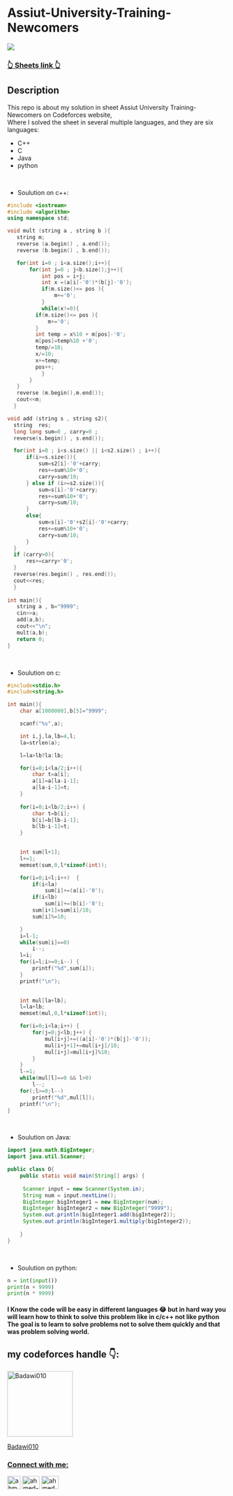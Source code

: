 # Assiut-University-Training-Newcomers

<a href="https://codeforces.com/group/MWSDmqGsZm/contests"><img src="Assiut sheet photo.png"></img> </a>


### [ 👆 Sheets link 👆](https://codeforces.com/group/MWSDmqGsZm/contests)

## Description
This repo is about my solution in sheet Assiut University Training-Newcomers on Codeforces website,<br> 
Where I solved the sheet in several multiple languages, and they are six languages:
* C++
*  C
* Java
* python
  
 <br>
 
* Soulution on c++:
  
```cpp
#include <iostream>
#include <algorithm>
using namespace std;

void mult (string a , string b ){
   string m;
   reverse (a.begin() , a.end());
   reverse (b.begin() , b.end());

   for(int i=0 ; i<a.size();i++){
       for(int j=0 ; j<b.size();j++){
           int pos = i+j;
           int x =(a[i]-'0')*(b[j]-'0');
           if(m.size()<= pos ){
               m+='0';
           }
           while(x!=0){
         if(m.size()<= pos ){
             m+='0';
         }
         int temp = x%10 + m[pos]-'0';
         m[pos]=temp%10 +'0';
         temp/=10;
         x/=10;
         x+=temp;
         pos++;
           }
       }
   }
   reverse (m.begin(),m.end());
   cout<<m;
  }

void add (string s , string s2){
  string  res;
  long long sum=0 , carry=0 ;
  reverse(s.begin() , s.end());

  for(int i=0 ; i<s.size() || i<s2.size() ; i++){
      if(i>=s.size()){
          sum=s2[i]-'0'+carry;
          res+=sum%10+'0';
          carry=sum/10;
      } else if (i>=s2.size()){
          sum=s[i]-'0'+carry;
          res+=sum%10+'0';
          carry=sum/10;
      }
      else{
          sum=s[i]-'0'+s2[i]-'0'+carry;
          res+=sum%10+'0';
          carry=sum/10;
      }
  }
  if (carry>0){
      res+=carry+'0';
  }
  reverse(res.begin() , res.end());
  cout<<res;
  }
  
int main(){
   string a , b="9999";
   cin>>a;
   add(a,b);
   cout<<"\n";
   mult(a,b);
   return 0;
}
```

<br>
 
* Soulution on c:
  
```c
#include<stdio.h>
#include<string.h>

int main(){
    char a[1000000],b[5]="9999";

    scanf("%s",a);

    int i,j,la,lb=4,l;
    la=strlen(a);

    l=la>lb?la:lb;

    for(i=0;i<la/2;i++){
        char t=a[i];
        a[i]=a[la-i-1];
        a[la-i-1]=t;
    }
    
    for(i=0;i<lb/2;i++) {
        char t=b[i];
        b[i]=b[lb-i-1];
        b[lb-i-1]=t;
    }

    
    int sum[l+1];
    l+=1;
    memset(sum,0,l*sizeof(int));

    for(i=0;i<l;i++)  {
        if(i<la)
            sum[i]+=(a[i]-'0');
        if(i<lb)
            sum[i]+=(b[i]-'0');
        sum[i+1]=sum[i]/10;
        sum[i]%=10;

    }
    i=l-1;
    while(sum[i]==0)
        i--;
    l=i;
    for(i=l;i>=0;i--) {
        printf("%d",sum[i]);
    }
    printf("\n");

   
    int mul[la+lb];
    l=la+lb;
    memset(mul,0,l*sizeof(int));

    for(i=0;i<la;i++) {
        for(j=0;j<lb;j++) {
            mul[i+j]+=((a[i]-'0')*(b[j]-'0'));
            mul[i+j+1]+=mul[i+j]/10;
            mul[i+j]=mul[i+j]%10;
        }
    }
    l-=1;
    while(mul[l]==0 && l>0)
        l--;
    for(;l>=0;l--)
        printf("%d",mul[l]);
    printf("\n");
}
```
 <br>
 
* Soulution on Java:
  
```Java
import java.math.BigInteger;
import java.util.Scanner;

public class O{
    public static void main(String[] args) {
    
     Scanner input = new Scanner(System.in);
     String num = input.nextLine();
     BigInteger bigInteger1 = new BigInteger(num);
     BigInteger bigInteger2 = new BigInteger("9999");
     System.out.println(bigInteger1.add(bigInteger2));
     System.out.println(bigInteger1.multiply(bigInteger2));
        
    }
}
```

 <br>
 
* Soulution on python:
  
```python
n = int(input())
print(n + 9999)
print(n * 9999)
```

#### I Know the code will be easy in different languages 😂 but in hard way you will learn how to think to solve this problem like in c/c++ not like python The goal is to learn to solve problems not to solve them quickly and that was problem solving world.

## my codeforces handle 👇:
  <a href="https://codeforces.com/profile/Badawi010/">
   <img alt="Badawi010" src="https://userpic.codeforces.org/2881553/title/5210016d8f501824.jpg"
         width="150" >
  <p>Badawi010</p>

<h3 align="left">Connect with me:</h3>

<p align="left">
<a href="ahmedbad063@gmail.com" target="blank"><img align="center" src="https://image.similarpng.com/very-thumbnail/2021/09/Gmail-icon-design-template-on-transparent-background-PNG.png" alt="ahmedbad" height="30" width="30" /></a>
<a href="https://www.linkedin.com/in/ahmed-badawi-hosny/" target="blank"><img align="center" src="https://raw.githubusercontent.com/rahuldkjain/github-profile-readme-generator/master/src/images/icons/Social/linked-in-alt.svg" alt="ahmed-badawi-hosny" height="30" width="40" /></a>
<a href="https://www.facebook.com/ahmed.badawyhosny" target="blank"><img align="center" src="https://raw.githubusercontent.com/rahuldkjain/github-profile-readme-generator/master/src/images/icons/Social/facebook.svg" alt="ahmed.badawyhosny" height="30" width="40" /></a>
</p>
